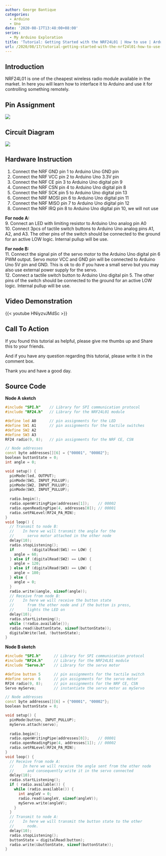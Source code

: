 ```yaml
---
author: George Bantique
categories:
  - Arduino
  - Uno
date: '2020-08-17T13:48:00+08:00'
series:
  - My Arduino Exploration
title: 'Tutorial: Getting Started with the NRF24L01 | How to use | Arduino'
url: /2020/08/17/tutorial-getting-started-with-the-nrf24l01-how-to-use-arduino/
---
```


## **Introduction**

NRF24L01 is one of the cheapest wireless radio module available in the market. In here you will learn how to interface it to Arduino and use it for controlling something remotely.

## **Pin Assignment**

![](/images/NRF24L01_Pin_Assignments.png)

## **Circuit Diagram**

![](/images/NRF_Circuit_Diagram.png)

## **Hardware Instruction**

1. Connect the NRF GND pin 1 to Arduino Uno GND pin  
2. Connect the NRF VCC pin 2 to Arduino Uno 3.3V pin  
3. Connect the NRF CE pin 3 to Arduino Uno digital pin 9  
4. Connect the NRF CSN pin 4 to Arduino Uno digital pin 8  
5. Connect the NRF SCK pin 5 to Arduino Uno digital pin 13  
6. Connect the NRF MOSI pin 6 to Arduino Uno digital pin 11  
7. Connect the NRF MISO pin 7 to Arduino Uno digital pin 12  
8. Connect the NRF IRQ pin 8 to Arduino Uno digital pin 10, we will not use

**For node A:**  
9. Connect an LED with limiting resistor to Arduino Uno analog pin A0  
10. Connect 3pcs of tactile switch buttons to Arduino Uno analog pins A1, A2, and A3. The other pins of the switch should be connected to the ground for an active LOW logic. Internal pullup will be use.

**For node B:**  
11. Connect the signal pin of the servo motor to the Arduino Uno digital pin 6 PWM output. Servo motor VCC and GND pin will be connected to Arduino Uno 5V pin and GND. This is ok to do if you have a small servo but you may also use external power supply for the servo.  
12. Connect a tactile switch button to Arduino Uno digital pin 5. The other pins of the switch should be connected to the ground for an active LOW logic. Internal pullup will be use.

## **Video Demonstration**

{{< youtube HNiyzvJMdSc >}}

## **Call To Action**

If you found this tutorial as helpful, please give me thumbs up and Share this to your friends.

And if you have any question regarding this tutorial, please write it in the comment box.

Thank you and have a good day.

## **Source Code**

**Node A sketch**

```cpp { lineNos="true" wrap="true" }
#include "SPI.h"    // Library for SPI communication protocol
#include "RF24.h"   // Library for the NRF24L01 module

#define led A0      // pin assignments for the LED
#define SW1 A1      // pin assignments for the tactile switches
#define SW2 A2
#define SW3 A3
RF24 radio(9, 8);   // pin assignments for the NRF CE, CSN

// Node addresses
const byte addresses[][6] = {"00001", "00002"};
boolean buttonState = 0;
int angle = 0;

void setup() {
  pinMode(led, OUTPUT);
  pinMode(SW1, INPUT_PULLUP);
  pinMode(SW2, INPUT_PULLUP);
  pinMode(SW3, INPUT_PULLUP);
  
  radio.begin();
  radio.openWritingPipe(addresses[1]);    // 00002
  radio.openReadingPipe(4, addresses[0]); // 00001
  radio.setPALevel(RF24_PA_MIN);
}
void loop() {
  // Transmit to node B:
  //    In here we will transmit the angle for the
  //      servo motor attached in the other node
  delay(10);
  radio.stopListening();
  if        (digitalRead(SW1) == LOW) {
    angle = 60;
  } else if (digitalRead(SW2) == LOW) {
    angle = 120;
  } else if (digitalRead(SW3) == LOW) {
    angle = 180;
  } else {
    angle = 0;
  }
  radio.write(&angle, sizeof(angle));
  // Receive from node B:
  //    In here we will receive the button state
  //      from the other node and if the button is press,
  //      lights the LED on
  delay(10);
  radio.startListening();
  while (!radio.available());
  radio.read(&buttonState, sizeof(buttonState));
  digitalWrite(led, !buttonState);
}

```

**Node B sketch**

```cpp { lineNos="true" wrap="true" }
#include "SPI.h"      // Library for SPI communication protocol
#include "RF24.h"     // Library for the NRF24L01 module
#include "Servo.h"    // Library for the servo motor

#define button 5      // pin assignments for the tactile switch
#define servo  6      // pin assignments for the servo motor
RF24 radio(9, 8);     // pin assignments for the NRF CE, CSN
Servo myServo;        // instantiate the servo motor as myServo

// Node addresses
const byte addresses[][6] = {"00001", "00002"};
boolean buttonState = 0;

void setup() {
  pinMode(button, INPUT_PULLUP);
  myServo.attach(servo);
  
  radio.begin();
  radio.openWritingPipe(addresses[0]);    // 00001
  radio.openReadingPipe(4, addresses[1]); // 00002
  radio.setPALevel(RF24_PA_MIN);
}
void loop() {
  // Receive from node A:
  //    In here we will receive the angle sent from the other node
  //      and consequently write it in the servo connected
  delay(10);
  radio.startListening();
  if ( radio.available()) {
    while (radio.available()) {
      int angleV = 0;
      radio.read(&angleV, sizeof(angleV));
      myServo.write(angleV);
    }
  }  
  // Transmit to node A:
  //    In here we will transmit the button state to the other
  //      node.
  delay(10);
  radio.stopListening();
  buttonState = digitalRead(button);
  radio.write(&buttonState, sizeof(buttonState));
}

```

